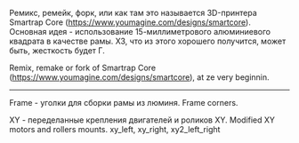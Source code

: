 Ремикс, ремейк, форк, или как там это называется 3D-принтера Smartrap Core (https://www.youmagine.com/designs/smartcore). Основная идея - использование 15-миллиметрового алюминиевого квадрата в качестве рамы. ХЗ, что из этого хорошего получится, может быть, жесткость будет Г.


Remix, remake or fork of Smartrap Core (https://www.youmagine.com/designs/smartcore), at ze very beginnin.

----

Frame - уголки для сборки рамы из люминя.  Frame corners.

XY - переделанные крепления двигателей и роликов XY. Modified XY motors and rollers mounts. xy_left, xy_right, xy2_left_right

